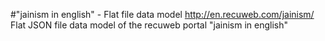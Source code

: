 #"jainism in english" - Flat file data model
http://en.recuweb.com/jainism/
Flat JSON file data model of the recuweb portal "jainism in english"
